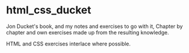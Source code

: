 html_css_ducket
===============

Jon Ducket's book, and my notes and exercises to go with it, Chapter by chapter and own exercises made up from the resulting knowledge.

HTML and CSS exercises interlace where possible.
